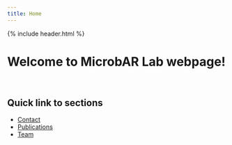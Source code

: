 ```yaml
---
title: Home
---
```


{% include header.html %}

# Welcome to MicrobAR Lab webpage!

<br>


## Quick link to sections

- [Contact](contact.md)
- [Publications](publications.md)
- [Team](team.md)
